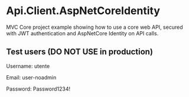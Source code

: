 # Api.Client.AspNetCoreIdentity

MVC Core project example showing how to use a core web API, secured with JWT authentication and AspNetCore Identity on API calls.

## Test users (DO NOT USE in production)
Username: utente

Email: user-noadmin

Password: Password1234!
